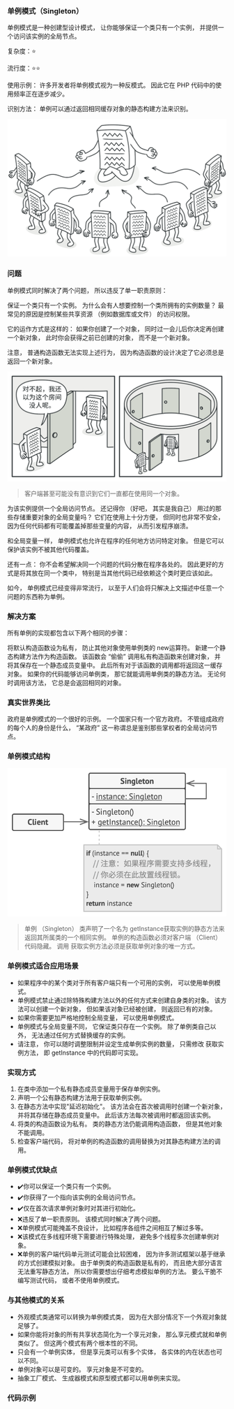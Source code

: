 ### 单例模式（Singleton）

单例模式是一种创建型设计模式， 让你能够保证一个类只有一个实例， 并提供一个访问该实例的全局节点。

复杂度：⭐

流行度：⭐⭐

使用示例： 许多开发者将单例模式视为一种反模式。 因此它在 PHP 代码中的使用频率正在逐步减少。

识别方法： 单例可以通过返回相同缓存对象的静态构建方法来识别。

![image](./images/singleton-2x.png)

### 问题

单例模式同时解决了两个问题， 所以违反了单一职责原则：

保证一个类只有一个实例。 为什么会有人想要控制一个类所拥有的实例数量？ 最常见的原因是控制某些共享资源 （例如数据库或文件）
的访问权限。

它的运作方式是这样的： 如果你创建了一个对象， 同时过一会儿后你决定再创建一个新对象， 此时你会获得之前已创建的对象，
而不是一个新对象。

注意， 普通构造函数无法实现上述行为， 因为构造函数的设计决定了它必须总是返回一个新对象。

![image](./images/singleton-comic-1-zh-2x.png)
> 客户端甚至可能没有意识到它们一直都在使用同一个对象。

为该实例提供一个全局访问节点。 还记得你 （好吧， 其实是我自己） 用过的那些存储重要对象的全局变量吗？ 它们在使用上十分方便，
但同时也非常不安全， 因为任何代码都有可能覆盖掉那些变量的内容， 从而引发程序崩溃。

和全局变量一样， 单例模式也允许在程序的任何地方访问特定对象。 但是它可以保护该实例不被其他代码覆盖。

还有一点： 你不会希望解决同一个问题的代码分散在程序各处的。 因此更好的方式是将其放在同一个类中， 特别是当其他代码已经依赖这个类时更应该如此。

如今， 单例模式已经变得非常流行， 以至于人们会将只解决上文描述中任意一个问题的东西称为单例。

### 解决方案

所有单例的实现都包含以下两个相同的步骤：

将默认构造函数设为私有， 防止其他对象使用单例类的 new运算符。
新建一个静态构建方法作为构造函数。 该函数会 “偷偷” 调用私有构造函数来创建对象， 并将其保存在一个静态成员变量中。
此后所有对于该函数的调用都将返回这一缓存对象。
如果你的代码能够访问单例类， 那它就能调用单例类的静态方法。 无论何时调用该方法， 它总是会返回相同的对象。

### 真实世界类比

政府是单例模式的一个很好的示例。 一个国家只有一个官方政府。 不管组成政府的每个人的身份是什么， “某政府”
这一称谓总是鉴别那些掌权者的全局访问节点。

### 单例模式结构

![image](./images/structure-zh-2x.png)
> 单例 （Singleton） 类声明了一个名为 getInstance获取实例的静态方法来返回其所属类的一个相同实例。 单例的构造函数必须对客户端
> （Client） 代码隐藏。 调用 获取实例方法必须是获取单例对象的唯一方式。

### 单例模式适合应用场景

* 如果程序中的某个类对于所有客户端只有一个可用的实例， 可以使用单例模式。
* 单例模式禁止通过除特殊构建方法以外的任何方式来创建自身类的对象。 该方法可以创建一个新对象， 但如果该对象已经被创建，
  则返回已有的对象。
* 如果你需要更加严格地控制全局变量， 可以使用单例模式。
* 单例模式与全局变量不同， 它保证类只存在一个实例。 除了单例类自己以外， 无法通过任何方式替换缓存的实例。
* 请注意， 你可以随时调整限制并设定生成单例实例的数量， 只需修改 获取实例方法， 即 getInstance 中的代码即可实现。

### 实现方式

1. 在类中添加一个私有静态成员变量用于保存单例实例。
2. 声明一个公有静态构建方法用于获取单例实例。
3. 在静态方法中实现"延迟初始化"。 该方法会在首次被调用时创建一个新对象， 并将其存储在静态成员变量中。 此后该方法每次被调用时都返回该实例。
4. 将类的构造函数设为私有。 类的静态方法仍能调用构造函数， 但是其他对象不能调用。
5. 检查客户端代码， 将对单例的构造函数的调用替换为对其静态构建方法的调用。

### 单例模式优缺点

* ✔️你可以保证一个类只有一个实例。
* ✔️你获得了一个指向该实例的全局访问节点。
* ✔️仅在首次请求单例对象时对其进行初始化。
* ❌违反了单一职责原则。 该模式同时解决了两个问题。
* ❌单例模式可能掩盖不良设计， 比如程序各组件之间相互了解过多等。
* ❌该模式在多线程环境下需要进行特殊处理， 避免多个线程多次创建单例对象。
* ❌单例的客户端代码单元测试可能会比较困难， 因为许多测试框架以基于继承的方式创建模拟对象。 由于单例类的构造函数是私有的，
  而且绝大部分语言无法重写静态方法， 所以你需要想出仔细考虑模拟单例的方法。 要么干脆不编写测试代码， 或者不使用单例模式。

### 与其他模式的关系

* 外观模式类通常可以转换为单例模式类， 因为在大部分情况下一个外观对象就足够了。
* 如果你能将对象的所有共享状态简化为一个享元对象， 那么享元模式就和单例类似了。 但这两个模式有两个根本性的不同。
* 只会有一个单例实体， 但是享元类可以有多个实体， 各实体的内在状态也可以不同。
* 单例对象可以是可变的。 享元对象是不可变的。
* 抽象工厂模式、 生成器模式和原型模式都可以用单例来实现。

### 代码示例


































































